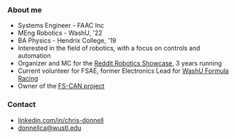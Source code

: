 ### About me
- Systems Engineer - FAAC Inc
- MEng Robotics - WashU, '22
- BA Physics - Hendrix College, '19
- Interested in the field of robotics, with a focus on controls and automation
- Organizer and MC for the [Reddit Robotics Showcase](https://redditroboticsshowcase.wordpress.com/), 3 years running
- Current volunteer for FSAE, former Electronics Lead for [WashU Formula Racing](https://sae.wustl.edu/)
- Owner of the [FS-CAN project](https://github.com/FS-CAN/FS-CAN)

### Contact
- [linkedin.com/in/chris-donnell](https://linkedin.com/in/chris-donnell)
- donnellca@wustl.edu


<!---
donnellca/donnellca is a ✨ special ✨ repository because its `README.md` (this file) appears on your GitHub profile.
You can click the Preview link to take a look at your changes.
--->
